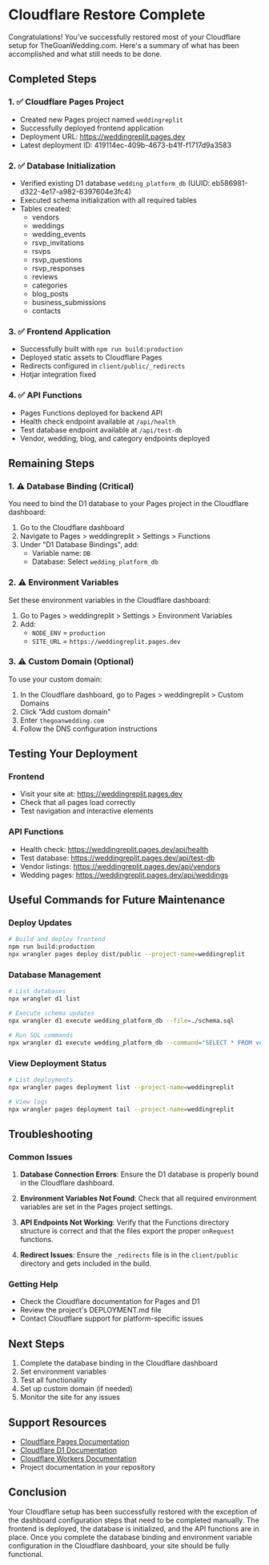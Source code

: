 # Cloudflare Restore Complete

Congratulations! You've successfully restored most of your Cloudflare setup for TheGoanWedding.com. Here's a summary of what has been accomplished and what still needs to be done.

## Completed Steps

### 1. ✅ Cloudflare Pages Project
- Created new Pages project named `weddingreplit`
- Successfully deployed frontend application
- Deployment URL: https://weddingreplit.pages.dev
- Latest deployment ID: 419114ec-409b-4673-b41f-f1717d9a3583

### 2. ✅ Database Initialization
- Verified existing D1 database `wedding_platform_db` (UUID: eb586981-d322-4e17-a982-6397604e3fc4)
- Executed schema initialization with all required tables
- Tables created:
  - vendors
  - weddings
  - wedding_events
  - rsvp_invitations
  - rsvps
  - rsvp_questions
  - rsvp_responses
  - reviews
  - categories
  - blog_posts
  - business_submissions
  - contacts

### 3. ✅ Frontend Application
- Successfully built with `npm run build:production`
- Deployed static assets to Cloudflare Pages
- Redirects configured in `client/public/_redirects`
- Hotjar integration fixed

### 4. ✅ API Functions
- Pages Functions deployed for backend API
- Health check endpoint available at `/api/health`
- Test database endpoint available at `/api/test-db`
- Vendor, wedding, blog, and category endpoints deployed

## Remaining Steps

### 1. ⚠️ Database Binding (Critical)
You need to bind the D1 database to your Pages project in the Cloudflare dashboard:

1. Go to the Cloudflare dashboard
2. Navigate to Pages > weddingreplit > Settings > Functions
3. Under "D1 Database Bindings", add:
   - Variable name: `DB`
   - Database: Select `wedding_platform_db`

### 2. ⚠️ Environment Variables
Set these environment variables in the Cloudflare dashboard:

1. Go to Pages > weddingreplit > Settings > Environment Variables
2. Add:
   - `NODE_ENV` = `production`
   - `SITE_URL` = `https://weddingreplit.pages.dev`

### 3. ⚠️ Custom Domain (Optional)
To use your custom domain:

1. In the Cloudflare dashboard, go to Pages > weddingreplit > Custom Domains
2. Click "Add custom domain"
3. Enter `thegoanwedding.com`
4. Follow the DNS configuration instructions

## Testing Your Deployment

### Frontend
- Visit your site at: https://weddingreplit.pages.dev
- Check that all pages load correctly
- Test navigation and interactive elements

### API Functions
- Health check: https://weddingreplit.pages.dev/api/health
- Test database: https://weddingreplit.pages.dev/api/test-db
- Vendor listings: https://weddingreplit.pages.dev/api/vendors
- Wedding pages: https://weddingreplit.pages.dev/api/weddings

## Useful Commands for Future Maintenance

### Deploy Updates
```bash
# Build and deploy frontend
npm run build:production
npx wrangler pages deploy dist/public --project-name=weddingreplit
```

### Database Management
```bash
# List databases
npx wrangler d1 list

# Execute schema updates
npx wrangler d1 execute wedding_platform_db --file=./schema.sql

# Run SQL commands
npx wrangler d1 execute wedding_platform_db --command="SELECT * FROM vendors LIMIT 5;"
```

### View Deployment Status
```bash
# List deployments
npx wrangler pages deployment list --project-name=weddingreplit

# View logs
npx wrangler pages deployment tail --project-name=weddingreplit
```

## Troubleshooting

### Common Issues

1. **Database Connection Errors**: Ensure the D1 database is properly bound in the Cloudflare dashboard.

2. **Environment Variables Not Found**: Check that all required environment variables are set in the Pages project settings.

3. **API Endpoints Not Working**: Verify that the Functions directory structure is correct and that the files export the proper `onRequest` functions.

4. **Redirect Issues**: Ensure the `_redirects` file is in the `client/public` directory and gets included in the build.

### Getting Help

- Check the Cloudflare documentation for Pages and D1
- Review the project's DEPLOYMENT.md file
- Contact Cloudflare support for platform-specific issues

## Next Steps

1. Complete the database binding in the Cloudflare dashboard
2. Set environment variables
3. Test all functionality
4. Set up custom domain (if needed)
5. Monitor the site for any issues

## Support Resources

- [Cloudflare Pages Documentation](https://developers.cloudflare.com/pages/)
- [Cloudflare D1 Documentation](https://developers.cloudflare.com/d1/)
- [Cloudflare Workers Documentation](https://developers.cloudflare.com/workers/)
- Project documentation in your repository

## Conclusion

Your Cloudflare setup has been successfully restored with the exception of the dashboard configuration steps that need to be completed manually. The frontend is deployed, the database is initialized, and the API functions are in place. Once you complete the database binding and environment variable configuration in the Cloudflare dashboard, your site should be fully functional.